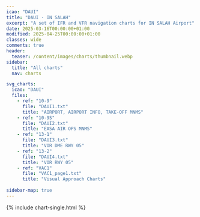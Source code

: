 ```yaml
---
icao: "DAUI"
title: "DAUI - IN SALAH"
excerpt: "A set of IFR and VFR navigation charts for IN SALAH Airport"
date: 2025-03-16T00:00:00+01:00
modified: 2025-04-25T00:00:00+01:00
classes: wide
comments: true
header:
  teaser: /content/images/charts/thumbnail.webp
sidebar:
  title: "All charts"
  nav: charts

svg_charts:
  icao: "DAUI"
  files:
    - ref: "10-9"
      file: "DAUI1.txt"
      title: "AIRPORT, AIRPORT INFO, TAKE-OFF MNMS"
    - ref: "10-9S"
      file: "DAUI2.txt"
      title: "EASA AIR OPS MNMS"
    - ref: "13-1"
      file: "DAUI3.txt"
      title: "VOR DME RWY 05"
    - ref: "13-2"
      file: "DAUI4.txt"
      title: "VOR RWY 05"
    - ref: "VAC1"
      file: "VAC1_page1.txt"
      title: "Visual Approach Charts"
      
sidebar-map: true
---
```


{% include chart-single.html %}
